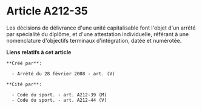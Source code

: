 # Article A212-35

Les décisions de délivrance d'une unité capitalisable font l'objet d'un arrêté par spécialité du diplôme, et d'une
attestation individuelle, référant à une nomenclature d'objectifs terminaux d'intégration, datée et numérotée.

**Liens relatifs à cet article**

	**Créé par**:

	  - Arrêté du 28 février 2008 - art. (V)

	**Cité par**:

	  - Code du sport. - art. A212-39 (M)
	  - Code du sport. - art. A212-44 (V)
